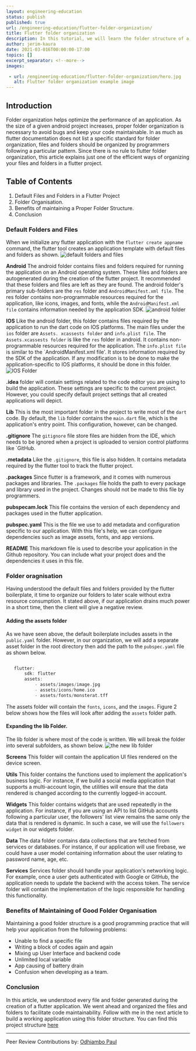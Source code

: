 ```yaml
---
layout: engineering-education
status: publish
published: true
url: /engineering-education/flutter-folder-organization/
title: Flutter folder organization
description: In this tutorial, we will learn the folder structure of a flutter application. Folder organization helps optimize the performance of an application.
author: jerim-kaura
date: 2021-03-016T00:00:00-17:00
topics: []
excerpt_separator: <!--more-->
images:

 - url: /engineering-education/flutter-folder-organization/hero.jpg
   alt: Flutter folder organization example image
---
```


## Introduction
Folder organization helps optimize the performance of an application. As the size of a given android project increases, proper folder organization is necessary to avoid bugs and keep your code maintainable. In as much as flutter documentation does not list a specific standard for folder organization, files and folders should be organized by programmers following a particular pattern. 
 Since there is no rule to flutter folder organization, this article explains just one of the efficient ways of organizing your files and folders in a flutter project. 

 ## Table of Contents
 1. Default Files and Folders in a Flutter Project
 3. Folder Organisation.
 4. Benefits of maintaining a Proper Folder Structure.
 5. Conclusion

 ### Default Folders and Files
 When we initialize any flutter application with the `flutter create appname` command, the flutter tool creates an application template with default files and folders as shown.
 ![default folders and files](/engineering-education/flutter-folder-organization/default-folders-and-files.png)

 **Android** The android folder contains files and folders required for running the application on an Android operating system. These files and folders are autogenerated during the creation of the flutter project. It recommended that these folders and files are left as they are found.
 The android folder's primary sub-folders are the `res` folder and `AndroidManifest.xml file`. The res folder contains non-programmable resources required for the application, like icons, images, and fonts, while the  `AndroidManifest.xml file` contains information needed by the application SDK.
 ![android folder](/engineering-education/flutter-folder-organization/android-folder.png)


 **IOS** Like the android folder, this folder contains files required by the application to run the dart code on IOS platforms. The main files under the `ios` folder are `Assets. xcassests folder` and `info.plist file`. The `Assets.xcassests folder` is like the `res` folder in android. It contains non-programmable resources required for the application. The `info.plist file` is similar to the `AndroidManifest.xml file'. It stores information required by the SDK of the application. If any modification is to be done to make the application-specific to IOS platforms, it should be done in this folder.
![IOS Folder](/engineering-education/flutter-folder-organization/ios-folder.png) 


 **.idea** folder will contain settings related to the code editor you are using to build the application. These settings are specific to the current project. However, you could specify default project settings that all created applications will depict.

 **Lib** This is the most important folder in the project to write most of the `dart` code. By default, the `lib` folder contains the `main.dart` file, which is the application's entry point. This configuration, however, can be changed.

 **.gitignore** The `gitignore` file store files are hidden from the IDE, which needs to be ignored when a project is uploaded to version control platforms like `GitHub.

 **.metadata** Like the `.gitignore`, this file is also hidden. It contains metadata required by the flutter tool to track the flutter project.

 **.packages** Since flutter is a framework, and it comes with numerous packages and libraries. The `.packages` file holds the path to every package and library used in the project. Changes should not be made to this file by programmers.

 **pubspecam.lock** This file contains the version of each dependency and packages used in the flutter application.

 **pubspec.yaml** This is the file we use to add metadata and configuration specific to our application. With this file's help, we can configure dependencies such as image assets, fonts, and app versions.

 **README** This markdown file is used to describe your application in the Github repository. You can include what your project does and the dependencies it uses in this file.


 ### Folder oragnisation
 Having understood the default files and folders provided by the flutter boilerplate, it time to organize our folders to later scale without extra resource consumption. It stated above, if our application drains much power in a short time, then the client will give a negative review. 
 
 #### Adding the assets folder
 As we have seen above, the default boilerplate includes assets in the `public.yaml` folder. However, in our organization, we will add a separate asset folder in the root directory then add the path to the `pubspec.yaml` file as shown below.
 ```dart

    flutter:
        sdk: flutter
        assets:
            - assets/images/image.jpg
            - assets/icons/home.ico
            - assets/fonts/monsterat.tff

 ```
 The assets folder will contain the `fonts`, `icons`, and the `images`. Figure 2 below shows how the files will look after adding the `assets` folder path.

 #### Expanding the lib Folder.
 The lib folder is where most of the code is written. We will break the folder into several subfolders, as shown below.
 ![the new lib folder](/engineering-education/flutter-folder-organization/lib-folder.png) 
 

**Screens**
This folder will contain the application UI files rendered on the device screen.

**Utils**
This folder contains the functions used to implement the application's business logic. For instance, if we build a social media application that supports a multi-account login, the utilities will ensure that the data rendered is changed according to the currently logged-in account.

**Widgets**
This folder contains widgets that are used repeatedly in the application. For instance, if you are using an API to list GitHub accounts following a particular user, the followers' list view remains the same only the data that is rendered is dynamic. In such a case, we will use the `followers widget` in our widgets folder.

**Data**
The data folder contains data collections that are fetched from services or databases. For instance, if our application will use firebase, we could have a user model containing information about the user relating to password name, age, etc.

**Services**
Services folder should handle your application's networking logic. For example, once a user gets authenticated with Google or GitHub, the application needs to update the backend with the access token. The service folder will contain the implementation of the logic responsible for handling this functionality.

### Benefits of Maintaining of Good Folder Organisation
Maintaining a good folder structure is a good programming practice that will help your application from the following problems:
- Unable to find a specific file
- Writing a block of codes again and again
- Mixing up User Interface and backend code
- Unlimited local variable
- App causing of battery drain
- Confusion when developing as a team.

### Conclusion
In this article, we understood every file and folder generated during the creation of a flutter application. We went ahead and organized the files and folders to facilitate code maintainability. Follow with me in the next article to build a working application using this folder structure. You can find this project structure [here](https://github.com/jerimkaura/bulidingMyApps/tree/flutter-folder-organization/folder_structure_app)

---
Peer Review Contributions by: [Odhiambo Paul](/engineering-education/authors/odhiambo-paul/)

